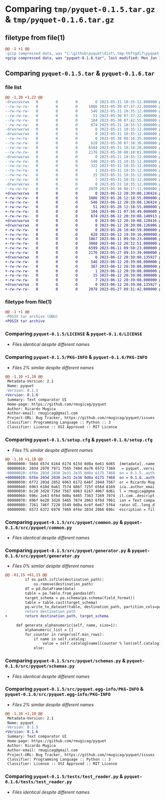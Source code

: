 # Comparing `tmp/pyquet-0.1.5.tar.gz` & `tmp/pyquet-0.1.6.tar.gz`

## filetype from file(1)

```diff
@@ -1 +1 @@
-gzip compressed data, was "C:\github\pyquet\dist\.tmp-hkftgdl7\pyquet-0.1.5.tar", last modified: Wed May 31 10:35:12 2023, max compression
+gzip compressed data, was "pyquet-0.1.6.tar", last modified: Mon Jun 12 20:39:08 2023, max compression
```

## Comparing `pyquet-0.1.5.tar` & `pyquet-0.1.6.tar`

### file list

```diff
@@ -1,20 +1,22 @@
-drwxrwxrwx   0        0        0        0 2023-05-31 10:35:12.000000 pyquet-0.1.5/
--rw-rw-rw-   0        0        0     1086 2023-05-30 07:37:22.000000 pyquet-0.1.5/LICENSE
--rw-rw-rw-   0        0        0      546 2023-05-31 10:35:12.000000 pyquet-0.1.5/PKG-INFO
--rw-rw-rw-   0        0        0       51 2023-05-30 07:37:22.000000 pyquet-0.1.5/README.md
--rw-rw-rw-   0        0        0      104 2023-05-30 07:42:55.000000 pyquet-0.1.5/pyproject.toml
--rw-rw-rw-   0        0        0      674 2023-05-31 10:35:12.000000 pyquet-0.1.5/setup.cfg
-drwxrwxrwx   0        0        0        0 2023-05-31 10:35:12.000000 pyquet-0.1.5/src/
-drwxrwxrwx   0        0        0        0 2023-05-31 10:35:12.000000 pyquet-0.1.5/src/pyquet/
--rw-rw-rw-   0        0        0        0 2023-05-30 08:16:35.000000 pyquet-0.1.5/src/pyquet/__init__.py
--rw-rw-rw-   0        0        0      628 2023-05-30 07:38:36.000000 pyquet-0.1.5/src/pyquet/common.py
--rw-rw-rw-   0        0        0     6584 2023-05-31 10:34:28.000000 pyquet-0.1.5/src/pyquet/generator.py
--rw-rw-rw-   0        0        0     2176 2023-05-30 08:18:01.000000 pyquet-0.1.5/src/pyquet/schemas.py
-drwxrwxrwx   0        0        0        0 2023-05-31 10:35:12.000000 pyquet-0.1.5/src/pyquet.egg-info/
--rw-rw-rw-   0        0        0      546 2023-05-31 10:35:12.000000 pyquet-0.1.5/src/pyquet.egg-info/PKG-INFO
--rw-rw-rw-   0        0        0      322 2023-05-31 10:35:12.000000 pyquet-0.1.5/src/pyquet.egg-info/SOURCES.txt
--rw-rw-rw-   0        0        0        1 2023-05-31 10:35:12.000000 pyquet-0.1.5/src/pyquet.egg-info/dependency_links.txt
--rw-rw-rw-   0        0        0       15 2023-05-31 10:35:12.000000 pyquet-0.1.5/src/pyquet.egg-info/requires.txt
--rw-rw-rw-   0        0        0        7 2023-05-31 10:35:12.000000 pyquet-0.1.5/src/pyquet.egg-info/top_level.txt
-drwxrwxrwx   0        0        0        0 2023-05-31 10:35:12.000000 pyquet-0.1.5/tests/
--rw-rw-rw-   0        0        0     2078 2023-05-30 08:17:11.000000 pyquet-0.1.5/tests/test_reader.py
+drwxrwxrwx   0        0        0        0 2023-06-12 20:39:08.136924 pyquet-0.1.6/
+-rw-rw-rw-   0        0        0     1086 2023-05-26 12:18:55.000000 pyquet-0.1.6/LICENSE
+-rw-rw-rw-   0        0        0      546 2023-06-12 20:39:08.136924 pyquet-0.1.6/PKG-INFO
+-rw-rw-rw-   0        0        0       51 2023-05-26 12:18:55.000000 pyquet-0.1.6/README.md
+-rw-rw-rw-   0        0        0      104 2023-06-11 07:58:49.000000 pyquet-0.1.6/pyproject.toml
+-rw-rw-rw-   0        0        0      674 2023-06-12 20:39:08.140913 pyquet-0.1.6/setup.cfg
+drwxrwxrwx   0        0        0        0 2023-06-12 20:39:08.120416 pyquet-0.1.6/src/
+drwxrwxrwx   0        0        0        0 2023-06-12 20:39:08.126906 pyquet-0.1.6/src/pyquet/
+-rw-rw-rw-   0        0        0        0 2023-05-26 10:40:59.000000 pyquet-0.1.6/src/pyquet/__init__.py
+-rw-rw-rw-   0        0        0      628 2023-06-12 19:39:16.000000 pyquet-0.1.6/src/pyquet/common.py
+-rw-rw-rw-   0        0        0     1867 2023-06-11 09:50:23.000000 pyquet-0.1.6/src/pyquet/editor.py
+-rw-rw-rw-   0        0        0     3088 2023-06-12 20:32:51.000000 pyquet-0.1.6/src/pyquet/editor_ui.py
+-rw-rw-rw-   0        0        0     6599 2023-06-11 09:50:23.000000 pyquet-0.1.6/src/pyquet/generator.py
+-rw-rw-rw-   0        0        0     2176 2023-05-27 09:33:39.000000 pyquet-0.1.6/src/pyquet/schemas.py
+drwxrwxrwx   0        0        0        0 2023-06-12 20:39:08.135927 pyquet-0.1.6/src/pyquet.egg-info/
+-rw-rw-rw-   0        0        0      546 2023-06-12 20:39:08.000000 pyquet-0.1.6/src/pyquet.egg-info/PKG-INFO
+-rw-rw-rw-   0        0        0      367 2023-06-12 20:39:08.000000 pyquet-0.1.6/src/pyquet.egg-info/SOURCES.txt
+-rw-rw-rw-   0        0        0        1 2023-06-12 20:39:08.000000 pyquet-0.1.6/src/pyquet.egg-info/dependency_links.txt
+-rw-rw-rw-   0        0        0       15 2023-06-12 20:39:08.000000 pyquet-0.1.6/src/pyquet.egg-info/requires.txt
+-rw-rw-rw-   0        0        0        7 2023-06-12 20:39:08.000000 pyquet-0.1.6/src/pyquet.egg-info/top_level.txt
+drwxrwxrwx   0        0        0        0 2023-06-12 20:39:08.135927 pyquet-0.1.6/tests/
+-rw-rw-rw-   0        0        0     2078 2023-05-27 09:31:42.000000 pyquet-0.1.6/tests/test_reader.py
```

### filetype from file(1)

```diff
@@ -1 +1 @@
-POSIX tar archive (GNU)
+POSIX tar archive
```

### Comparing `pyquet-0.1.5/LICENSE` & `pyquet-0.1.6/LICENSE`

 * *Files identical despite different names*

### Comparing `pyquet-0.1.5/PKG-INFO` & `pyquet-0.1.6/PKG-INFO`

 * *Files 2% similar despite different names*

```diff
@@ -1,10 +1,10 @@
 Metadata-Version: 2.1
 Name: pyquet
-Version: 0.1.5
+Version: 0.1.6
 Summary: Text comparator UI
 Home-page: https://github.com/rmugicag/pyquet
 Author: Ricardo Mugica
 Author-email: rmugicag@gmail.com
 Project-URL: Bug Tracker, https://github.com/rmugicag/pyquet/issues
 Classifier: Programming Language :: Python :: 3
 Classifier: License :: OSI Approved :: MIT License
```

### Comparing `pyquet-0.1.5/setup.cfg` & `pyquet-0.1.6/setup.cfg`

 * *Files 1% similar despite different names*

```diff
@@ -1,10 +1,10 @@
 00000000: 5b6d 6574 6164 6174 615d 0d0a 6e61 6d65  [metadata]..name
 00000010: 203d 2070 7971 7565 740d 0a76 6572 7369   = pyquet..versi
-00000020: 6f6e 203d 2030 2e31 2e35 0d0a 6175 7468  on = 0.1.5..auth
+00000020: 6f6e 203d 2030 2e31 2e36 0d0a 6175 7468  on = 0.1.6..auth
 00000030: 6f72 203d 2052 6963 6172 646f 204d 7567  or = Ricardo Mug
 00000040: 6963 610d 0a61 7574 686f 725f 656d 6169  ica..author_emai
 00000050: 6c20 3d20 726d 7567 6963 6167 4067 6d61  l = rmugicag@gma
 00000060: 696c 2e63 6f6d 0d0a 6465 7363 7269 7074  il.com..descript
 00000070: 696f 6e20 3d20 5465 7874 2063 6f6d 7061  ion = Text compa
 00000080: 7261 746f 7220 5549 0d0a 6c6f 6e67 5f64  rator UI..long_d
 00000090: 6573 6372 6970 7469 6f6e 203d 2066 696c  escription = fil
```

### Comparing `pyquet-0.1.5/src/pyquet/common.py` & `pyquet-0.1.6/src/pyquet/common.py`

 * *Files identical despite different names*

### Comparing `pyquet-0.1.5/src/pyquet/generator.py` & `pyquet-0.1.6/src/pyquet/generator.py`

 * *Files 0% similar despite different names*

```diff
@@ -61,15 +61,15 @@
         if os.path.isfile(destination_path):
             os.remove(destination_path)
         df = pd.DataFrame(data)
         table = pa.Table.from_pandas(df)
         target_schema = pa.schema(pa.schema(field_format))
         table = table.cast(target_schema)
         pq.write_to_dataset(table, destination_path, partition_cols=partitions)
-        return destination_path
+        return destination_path, target_schema
 
     def generate_alphanumeric(self, name, size=1):
         alphanumeric_list = []
         for counter in range(self.min_rows):
             if name in self.catalog:
                 value = self.catalog[name][counter % len(self.catalog[name])]
             else:
```

### Comparing `pyquet-0.1.5/src/pyquet/schemas.py` & `pyquet-0.1.6/src/pyquet/schemas.py`

 * *Files identical despite different names*

### Comparing `pyquet-0.1.5/src/pyquet.egg-info/PKG-INFO` & `pyquet-0.1.6/src/pyquet.egg-info/PKG-INFO`

 * *Files 2% similar despite different names*

```diff
@@ -1,10 +1,10 @@
 Metadata-Version: 2.1
 Name: pyquet
-Version: 0.1.5
+Version: 0.1.6
 Summary: Text comparator UI
 Home-page: https://github.com/rmugicag/pyquet
 Author: Ricardo Mugica
 Author-email: rmugicag@gmail.com
 Project-URL: Bug Tracker, https://github.com/rmugicag/pyquet/issues
 Classifier: Programming Language :: Python :: 3
 Classifier: License :: OSI Approved :: MIT License
```

### Comparing `pyquet-0.1.5/tests/test_reader.py` & `pyquet-0.1.6/tests/test_reader.py`

 * *Files identical despite different names*

